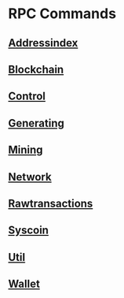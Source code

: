 # RPC Commands
## [Addressindex](/Addressindex)
## [Blockchain](/Blockchain)
## [Control](/Control)
## [Generating](/Generating)
## [Mining](/Mining)
## [Network](/Network)
## [Rawtransactions](/Rawtransactions)
## [Syscoin](/Syscoin)
## [Util](/Util)
## [Wallet](/Wallet)

